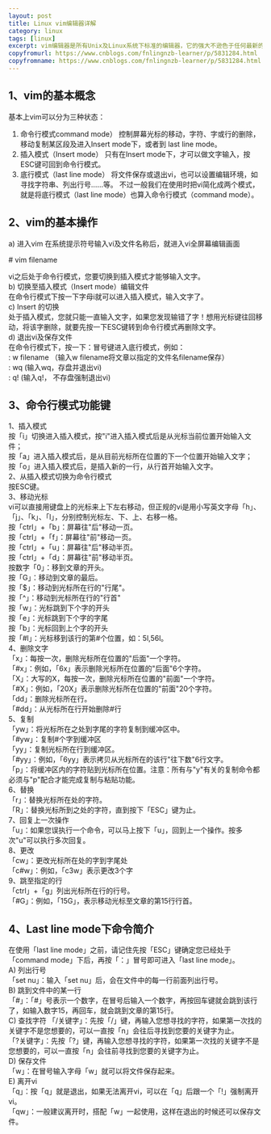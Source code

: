 ```yaml
---
layout: post
title: Linux vim编辑器详解
category: linux
tags: [linux]
excerpt: vim编辑器是所有Unix及Linux系统下标准的编辑器，它的强大不逊色于任何最新的文本编辑器;vi也是Linux中最基本的文本编辑器,vim就是vi的升级版。
copyfromurl: https://www.cnblogs.com/fnlingnzb-learner/p/5831284.html
copyfromname: https://www.cnblogs.com/fnlingnzb-learner/p/5831284.html
---
```


## 1、vim的基本概念
基本上vim可以分为三种状态：
1) 命令行模式command mode）
控制屏幕光标的移动，字符、字或行的删除，移动复制某区段及进入Insert mode下，或者到 last line mode。
2) 插入模式（Insert mode）
只有在Insert mode下，才可以做文字输入，按ESC键可回到命令行模式。
3) 底行模式（last line mode）
将文件保存或退出vi，也可以设置编辑环境，如寻找字符串、列出行号……等。
不过一般我们在使用时把vi简化成两个模式，就是将底行模式（last line mode）也算入命令行模式（command mode）。
## 2、vim的基本操作
a) 进入vim
在系统提示符号输入vi及文件名称后，就进入vi全屏幕编辑画面

\# vim filename


vi之后处于命令行模式，您要切换到插入模式才能够输入文字。  
b) 切换至插入模式（Insert mode）编辑文件  
在命令行模式下按一下字母i就可以进入插入模式，输入文字了。  
c) Insert 的切换  
处于插入模式，您就只能一直输入文字，如果您发现输错了字！想用光标键往回移动，将该字删除，就要先按一下ESC键转到命令行模式再删除文字。  
d) 退出vi及保存文件  
在命令行模式下，按一下：冒号键进入底行模式，例如：  
: w filename （输入w filename将文章以指定的文件名filename保存）  
: wq (输入wq，存盘并退出vi)  
: q! (输入q!， 不存盘强制退出vi)  
## 3、命令行模式功能键  
1、插入模式  
按「i」切换进入插入模式，按"i"进入插入模式后是从光标当前位置开始输入文件；  
按「a」进入插入模式后，是从目前光标所在位置的下一个位置开始输入文字；  
按「o」进入插入模式后，是插入新的一行，从行首开始输入文字。  
2、从插入模式切换为命令行模式  
按ESC键。  
3、移动光标  
vi可以直接用键盘上的光标来上下左右移动，但正规的vi是用小写英文字母「h」、「j」、「k」、「l」，分别控制光标左、下、上、右移一格。  
按「ctrl」+「b」：屏幕往"后"移动一页。  
按「ctrl」+「f」：屏幕往"前"移动一页。  
按「ctrl」+「u」：屏幕往"后"移动半页。  
按「ctrl」+「d」：屏幕往"前"移动半页。  
按数字「0」：移到文章的开头。  
按「G」：移动到文章的最后。  
按「$」：移动到光标所在行的"行尾"。  
按「^」：移动到光标所在行的"行首"  
按「w」：光标跳到下个字的开头  
按「e」：光标跳到下个字的字尾  
按「b」：光标回到上个字的开头  
按「#l」：光标移到该行的第#个位置，如：5l,56l。  
4、删除文字  
「x」：每按一次，删除光标所在位置的"后面"一个字符。  
「#x」：例如，「6x」表示删除光标所在位置的"后面"6个字符。  
「X」：大写的X，每按一次，删除光标所在位置的"前面"一个字符。  
「#X」：例如，「20X」表示删除光标所在位置的"前面"20个字符。  
「dd」：删除光标所在行。  
「#dd」：从光标所在行开始删除#行  
5、复制  
「yw」：将光标所在之处到字尾的字符复制到缓冲区中。  
「#yw」：复制#个字到缓冲区  
「yy」：复制光标所在行到缓冲区。  
「#yy」：例如，「6yy」表示拷贝从光标所在的该行"往下数"6行文字。  
「p」：将缓冲区内的字符贴到光标所在位置。注意：所有与"y"有关的复制命令都必须与"p"配合才能完成复制与粘贴功能。  
6、替换  
「r」：替换光标所在处的字符。  
「R」：替换光标所到之处的字符，直到按下「ESC」键为止。  
7、回复上一次操作  
「u」：如果您误执行一个命令，可以马上按下「u」，回到上一个操作。按多次"u"可以执行多次回复。  
8、更改  
「cw」：更改光标所在处的字到字尾处  
「c#w」：例如，「c3w」表示更改3个字  
9、跳至指定的行  
「ctrl」+「g」列出光标所在行的行号。  
「#G」：例如，「15G」，表示移动光标至文章的第15行行首。  
## 4、Last line mode下命令简介  
在使用「last line mode」之前，请记住先按「ESC」键确定您已经处于「command mode」下后，再按「：」冒号即可进入「last line mode」。  
A) 列出行号  
「set nu」：输入「set nu」后，会在文件中的每一行前面列出行号。  
B) 跳到文件中的某一行  
「#」：「#」号表示一个数字，在冒号后输入一个数字，再按回车键就会跳到该行了，如输入数字15，再回车，就会跳到文章的第15行。  
C) 查找字符 
「/关键字」：先按「/」键，再输入您想寻找的字符，如果第一次找的关键字不是您想要的，可以一直按「n」会往后寻找到您要的关键字为止。  
「?关键字」：先按「?」键，再输入您想寻找的字符，如果第一次找的关键字不是您想要的，可以一直按「n」会往前寻找到您要的关键字为止。  
D) 保存文件  
「w」：在冒号输入字母「w」就可以将文件保存起来。  
E) 离开vi  
「q」：按「q」就是退出，如果无法离开vi，可以在「q」后跟一个「!」强制离开vi。  
「qw」：一般建议离开时，搭配「w」一起使用，这样在退出的时候还可以保存文件。  



